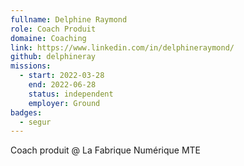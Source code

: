 ```yaml
---
fullname: Delphine Raymond
role: Coach Produit
domaine: Coaching
link: https://www.linkedin.com/in/delphineraymond/
github: delphineray
missions:
  - start: 2022-03-28
    end: 2022-06-28
    status: independent
    employer: Ground
badges:
  - segur
---
```


Coach produit @ La Fabrique Numérique MTE

